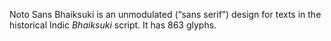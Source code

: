 Noto Sans Bhaiksuki is an unmodulated (“sans serif”) design for texts in the historical Indic _Bhaiksuki_ script. It has 863 glyphs.